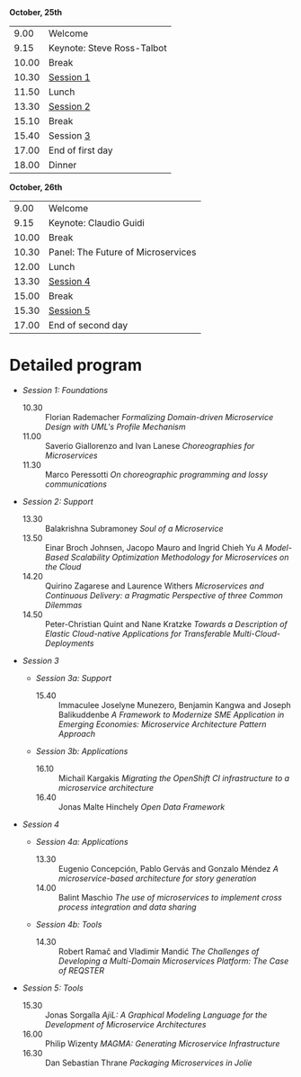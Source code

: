 <div class="col-xs-offset-1 col-xs-5">
<strong>October, 25th</strong>
<table class="table table-hover">
 <tr><td>9.00</td><td>Welcome</td></tr>
 <tr><td>9.15</td><td>Keynote: Steve Ross-Talbot</td></tr>
<tr><td>10.00</td><td> Break</td></tr>
<tr><td>10.30</td><td> <a href="#s1">Session 1</a></td></tr>
<tr><td>11.50</td><td> Lunch</td></tr>
<tr><td>13.30</td><td> <a href="#s2">Session 2</a></td></tr>
<tr><td>15.10</td><td> Break</td></tr>
<tr><td>15.40</td><td> Session <a href="#s3">3</a></td></tr>
<tr><td>17.00</td><td>End of first day</td></tr>
<tr><td>18.00</td><td>Dinner</td></tr>
</table>
</div>
<div class="col-xs-offset-1 col-xs-5">
<strong>October, 26th</strong>
<table class="table table-hover">
<tr><td>9.00</td><td>Welcome</td></tr>
<tr><td>9.15</td><td>Keynote: Claudio Guidi</td></tr>
<tr><td>10.00</td><td>Break</td></tr>
<tr><td>10.30</td><td>Panel: The Future of Microservices</td></tr>
<tr><td>12.00</td><td>Lunch</td></tr>
<tr><td>13.30</td><td><a href="#s4">Session 4</a></td></tr>
<tr><td>15.00</td><td>Break</td></tr>
<tr><td>15.30</td><td><a href="#s4">Session 5</a></td></tr>
<tr><td>17.00</td><td>End of second day</td></tr>
</table>
</div>

<div class="clearfix"></div>

# Detailed program

- <a id="s1"></a>*Session 1: Foundations*
  
  <dl>
   <dt>10.30</dt><dd>Florian Rademacher <em>Formalizing Domain-driven Microservice Design with UML's Profile Mechanism</em></dd>
   <dt>11.00</dt><dd>Saverio Giallorenzo and Ivan Lanese <em>Choreographies for Microservices</em></dd>
   <dt>11.30</dt><dd>Marco Peressotti <em>On choreographic programming and lossy communications</em></dd>
  </dl>
  
- <a id="s2"></a>*Session 2: Support*

  <dl>
   <dt>13.30</dt><dd>Balakrishna Subramoney <em>Soul of a Microservice</em></dd>
   <dt>13.50</dt><dd>Einar Broch Johnsen, Jacopo Mauro and Ingrid Chieh Yu <em>A Model-Based Scalability Optimization Methodology for Microservices on the Cloud</em></dd>
   <dt>14.20</dt><dd>Quirino Zagarese and Laurence Withers <em>Microservices and Continuous Delivery: a Pragmatic Perspective of three Common Dilemmas</em></dd>
   <dt>14.50</dt><dd>Peter-Christian Quint and Nane Kratzke <em>Towards a Description of Elastic Cloud-native Applications for Transferable Multi-Cloud-Deployments</em></dd>
  </dl>

- <a id="s3"></a>*Session 3*

  <ul><li><em>Session 3a: Support</em>
  <dl>
   <dt>15.40</dt><dd>Immaculee Joselyne Munezero, Benjamin Kangwa and Joseph Balikuddenbe <em>A Framework to Modernize SME Application in Emerging Economies: Microservice Architecture Pattern Approach</em></dd>
  
  </dl>    
  </li>

  <li><em>Session 3b: Applications</em>
  <dl>
   <dt>16.10</dt><dd>Michail Kargakis <em>Migrating the OpenShift CI infrastructure to a microservice architecture</em></dd>
   <dt>16.40</dt><dd>Jonas Malte Hinchely <em>Open Data Framework</em></dd>
   </dl>
  </li></ul>
  
- <a id="s4"></a>*Session 4*

  <ul><li><em>Session 4a: Applications</em>
  <dl>
   <dt>13.30</dt><dd>Eugenio Concepción, Pablo Gervás and Gonzalo Méndez <em>A microservice-based architecture for story generation</em></dd>
   <dt>14.00</dt><dd>Balint Maschio <em>The use of microservices to implement cross process integration and data sharing</em></dd>
  </dl>
  </li>
    
  <li><em>Session 4b: Tools</em>
  <dl>
   <dt>14.30</dt><dd>Robert Ramač and Vladimir Mandić <em>The Challenges of Developing a Multi-Domain Microservices Platform: The Case of REQSTER</em></dd>
  </dl>
  </li></ul>

- <a id="s5"></a>*Session 5: Tools*

  <dl>
   <dt>15.30</dt><dd>Jonas Sorgalla <em>AjiL: A Graphical Modeling Language for the Development of Microservice Architectures</em></dd>
   <dt>16.00</dt><dd>Philip Wizenty <em>MAGMA: Generating Microservice Infrastructure</em></dd>
   <dt>16.30</dt><dd>Dan Sebastian Thrane <em>Packaging Microservices in Jolie</em></dd>
  </dl>
